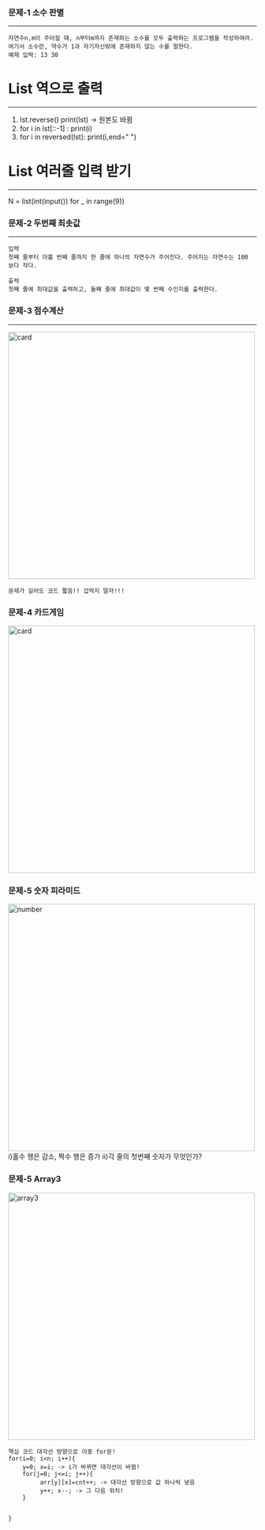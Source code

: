 ### 문제-1  소수 판별
-------------------------------------------------------------------------------
```
자연수n,m이 주어질 때, n부터m까지 존재하는 소수를 모두 출력하는 프로그램을 작성하여라. 
여기서 소수란, 약수가 1과 자기자신밖에 존재하지 않는 수를 말한다.
예제 입력: 13 30
```
# List 역으로 출력
--------------------------------------------------------------------------------
1. lst.reverse()
     print(lst)  ->  원본도 바뀜
2. for i in lst[::-1] :
     print(i)
3. for i in reversed(lst):
     print(i,end=" ")

# List 여러줄 입력 받기
---------------------------------------------------------------------------------
N = list(int(input()) for _ in range(9))


###  문제-2 두번째 최솟값 
---------------------------------------------------------------------------------
```
입력
첫째 줄부터 아홉 번째 줄까지 한 줄에 하나의 자연수가 주어진다. 주어지는 자연수는 100 보다 작다.

출력
첫째 줄에 최대값을 출력하고, 둘째 줄에 최대값이 몇 번째 수인지를 출력한다.

```
###  문제-3 점수계산
---------------------------------------------------------------------------------
<img width="500" alt="card" src="https://user-images.githubusercontent.com/70589857/103401846-f2bee200-4b8d-11eb-93a9-7da9b554e77a.PNG">

```
문제가 길어도 코드 짧음!! 겁먹지 말자!!!
```
### 문제-4 카드게임
<img width="500" alt="card" src="https://user-images.githubusercontent.com/70589857/103401743-7d531180-4b8d-11eb-973b-aa7b3bd330e2.PNG">

### 문제-5 숫자 피라미드 
<img width="500" alt="number" src="https://user-images.githubusercontent.com/70589857/103408150-ac28b200-4ba4-11eb-83c5-a9872ee0f87c.PNG">
i)홀수 행은 감소, 짝수 행은 증가
ii)각 줄의 첫번째 숫자가 무엇인가? 

### 문제-5 Array3
<img width="500" alt="array3" src="https://user-images.githubusercontent.com/70589857/103433391-944c3f00-4c33-11eb-84df-8cca56a9f5b7.PNG">

 ```
핵심 코드 대각선 방향으로 이중 for문!
for(i=0; i<n; i++){
     y=0; x=i; -> i가 바뀌면 대각선이 바뀜!
     for(j=0; j<=i; j++){
          arr[y][x]=cnt++; -> 대각선 방향으로 값 하나씩 넣음
          y++; x--; -> 그 다음 위치! 
     }


}
 ```

